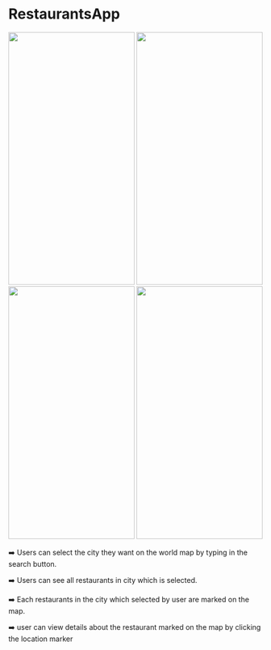 # RestaurantsApp
<p align="center">
  <img src="https://user-images.githubusercontent.com/63063197/99694407-67184880-2a5a-11eb-8f32-cc971c4a6c3a.png" width="250" height="500">
  <img src="https://user-images.githubusercontent.com/63063197/99694415-6a133900-2a5a-11eb-8b91-cabfda155435.png" width="250" height="500">
  <img src="https://user-images.githubusercontent.com/63063197/99694423-6bdcfc80-2a5a-11eb-862e-e547ea1ae8ec.png" width="250" height="500">
  <img src="https://user-images.githubusercontent.com/63063197/99694432-6e3f5680-2a5a-11eb-952b-fd7c59e15646.png" width="250" height="500">
  </p>
  <p> ➡️  Users can select the city they want on the world map by typing in the search button. </p>
  <p> ➡️  Users can see all restaurants in city which is selected.</p>
  <p> ➡️  Each restaurants in the city which selected by user are marked on the map.</p>
  <p> ➡️  user can view details about the restaurant marked on the map by clicking the location marker</p>
 
 



